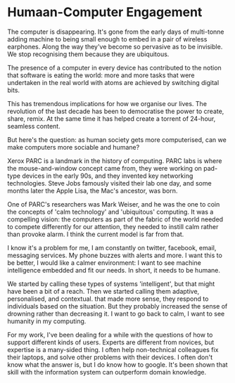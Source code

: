 # Humaan-Computer Engagement

The computer is disappearing. It's gone from the early days of multi-tonne adding
machine to being small enough to embed in a pair of wireless earphones. Along
the way they've become so pervasive as to be invisible. We stop recognising
them because they are ubiquitous.

The presence of a computer in every device has contributed to the notion that
software is eating the world: more and more tasks that were undertaken in the
real world with atoms are achieved by switching digital bits.

This has tremendous implications for how we organise our lives. The revolution
of the last decade has been to democratise the power to create, share, remix.
At the same time it has helped create a torrent of 24-hour, seamless content.

But here's the question: as human society gets more computerised, can we make
computers more sociable and humane?

Xerox PARC is a landmark in the history of computing. PARC labs is where the
mouse-and-window concept came from, they were working on pad-type devices in
the early 90s, and they invented key networking technologies. Steve Jobs famously visited their lab one day, and some months later the Apple Lisa, the Mac's ancestor, was born.

One of PARC's researchers was Mark Weiser, and he was the one to coin the concepts of 'calm technology' and 'ubiquitous' computing. It was a compelling vision: the computers as part of the fabric of the world needed to compete differently for our attention, they needed to instill calm rather than provoke alarm. I think the current model is far from that.

I know it's a problem for me, I am constantly on twitter, facebook, email, messaging services. My phone buzzes with alerts and more. I want this to be better, I would like a calmer environment: I want to see machine intelligence embedded and fit our needs. In short, it needs to be humane.

We started by calling these types of systems 'intelligent', but that might have
been a bit of a reach. Then we started calling them adaptive, personalised, and contextual.
that made more sense, they respond to individuals based on the situation. But
they probably increased the sense of drowning rather than decreasing it. I want to go back to calm, I want to see humanity in my computing.

For my work, I've been dealing for a while with the questions of how to support
different kinds of users. Experts are different from novices, but expertise is
a many-sided thing. I often help non-technical colleagues fix their laptops,
and solve other problems with their devices. I often don't know what the answer
is, but I do know how to google. It's been shown that skill with the information
system can outperform domain knowledge.


